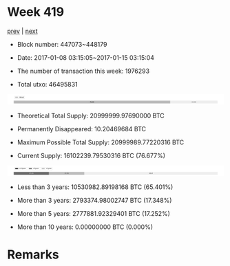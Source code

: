 # Week 419

[prev](week0418.md) | [next](week0420.md)

- Block number: 447073~448179

- Date: 2017-01-08 03:15:05~2017-01-15 03:15:04

- The number of transaction this week: 1976293

- Total utxo: 46495831

![](../images/mined_week0419.png)

- Theoretical Total Supply: 20999999.97690000 BTC

- Permanently Disappeared: 10.20469684 BTC

- Maximum Possible Total Supply: 20999989.77220316 BTC

- Current Supply: 16102239.79530316 BTC (76.677%)

![](../images/year_week0419.png)


- Less than 3 years: 10530982.89198168 BTC (65.401%)

- More than 3 years: 2793374.98002747 BTC (17.348%)

- More than 5 years: 2777881.92329401 BTC (17.252%)

- More than 10 years: 0.00000000 BTC (0.000%)

# Remarks

